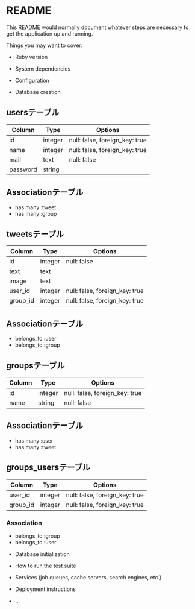 # README

This README would normally document whatever steps are necessary to get the
application up and running.

Things you may want to cover:

* Ruby version

* System dependencies

* Configuration

* Database creation


## usersテーブル
|Column|Type|Options|
|------|----|-------|
|id|integer|null: false, foreign_key: true|
|name|integer|null: false, foreign_key: true|
|mail|text|null: false|
|password|string|

## Associationテーブル
- has many :tweet
- has many :group

## tweetsテーブル
|Column|Type|Options|
|------|----|-------|
|id|integer|null: false|
|text|text|
|image|text|
|user_id|integer|null: false, foreign_key: true|
|group_id|integer|null: false, foreign_key: true|

## Associationテーブル
- belongs_to :user
- belongs_to :group

## groupsテーブル
|Column|Type|Options|
|------|----|-------|
|id|integer|null: false, foreign_key: true|
|name|string|null: false|

## Associationテーブル
- has many :user
- has many :tweet

## groups_usersテーブル
|Column|Type|Options|
|------|----|-------|
|user_id|integer|null: false, foreign_key: true|
|group_id|integer|null: false, foreign_key: true|

### Association
- belongs_to :group
- belongs_to :user


* Database initialization

* How to run the test suite

* Services (job queues, cache servers, search engines, etc.)

* Deployment instructions

* ...
